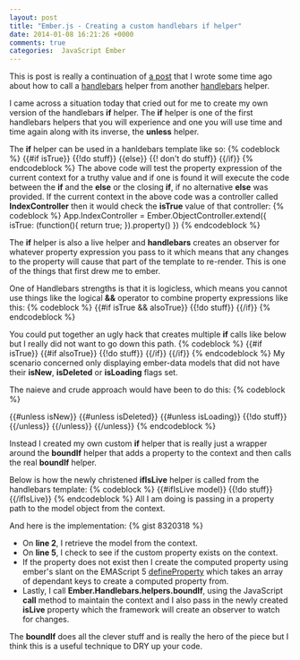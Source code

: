 ```yaml
---
layout: post
title: "Ember.js - Creating a custom handlebars if helper"
date: 2014-01-08 16:21:26 +0000
comments: true
categories:  JavaScript Ember
---
```

This is post is really a continuation of <a href="http://www.thesoftwaresimpleton.com/blog/2013/04/07/handlebars-helper/" target="_blank">a post</a> that I wrote some time ago about how to call a <a href="http://handlebarsjs.com/" target="_blank">handlebars</a> helper from another <a href="http://handlebarsjs.com/" target="_blank">handlebars</a> helper. 

I came across a situation today that cried out for me to create my own version of the handlebars **if** helper.  The **if** helper is one  of the first handlebars helpers that you will experience and one you will use time and time again along with its inverse, the **unless** helper.

The **if** helper can be used in a hanldebars template like so:
{% codeblock %}
&#123;&#123;#if isTrue&#125;&#125;
  &#123;&#123;!do stuff&#125;&#125;
&#123;&#123;else&#125;&#125;
  &#123;&#123;! don't do stuff&#125;&#125;
&#123;&#123;/if&#125;&#125;
{% endcodeblock %}
The above code will test the property expression of the current context for a truthy value and if one is found it will execute the code between the **if** and the **else** or the closing **if**, if no alternative **else** was provided.  If the current context in the above code was a controller called **IndexController** then it would check the **isTrue** value of that controller:
{% codeblock %}
App.IndexController = Ember.ObjectController.extend({
	isTrue: (function(){
		return true;
	}).property()
})
{% endcodeblock %}

The **if** helper is also a live helper and **handlebars** creates an observer for whatever property expression you pass to it which means that any changes to the property will cause that part of the template to re-render.  This is one of the things that first drew me to ember.

One of Handlebars strengths is that it is logicless, which means you cannot use things like the logical **&&** operator to combine property expressions like this:
{% codeblock %}
&#123;&#123;#if isTrue && alsoTrue&#125;&#125;
  &#123;&#123;!do stuff&#125;&#125;
&#123;&#123;/if&#125;&#125;
{% endcodeblock %}

You could put together an ugly hack that creates multiple **if** calls like below but I really did not want to go down this path.
{% codeblock %}
&#123;&#123;#if isTrue&#125;&#125;
  &#123;&#123;#if alsoTrue&#125;&#125;
    &#123;&#123;!do stuff&#125;&#125;
  &#123;&#123;/if&#125;&#125;
&#123;&#123;/if&#125;&#125;
{% endcodeblock %}
My scenario concerned only displaying ember-data models that did not have their **isNew**, **isDeleted** or **isLoading** flags set.

The naieve and crude approach would have been to do this:
{% codeblock %}

&#123;&#123;#unless isNew&#125;&#125;
  &#123;&#123;#unless isDeleted&#125;&#125;
    &#123;&#123;#unless isLoading&#125;&#125;
      &#123;&#123;!do stuff&#125;&#125;
    &#123;&#123;/unless&#125;&#125;
  &#123;&#123;/unless&#125;&#125;
&#123;&#123;/unless&#125;&#125;
{% endcodeblock %}

Instead I created my own custom **if** helper that is really just a wrapper around the **boundIf** helper that adds a property to the context and then calls the real **boundIf** helper.

Below is how the newly christened **ifIsLive** helper is called from the handlebars template:
{% codeblock %}
&#123;&#123;#ifIsLive model&#125;&#125;
  &#123;&#123;!do stuff&#125;&#125;
&#123;&#123;/ifIsLive&#125;&#125;
{% endcodeblock %}
All I am doing is passing in a property path to the model object from the context.

And here is the implementation:
{% gist 8320318 %}
- On **line 2**, I retrieve the model from the context.
- On **line 5**, I check to see if the custom property exists on the context.
- If the property does not exist then I create the computed property using ember's slant on the EMAScript 5 <a href="https://developer.mozilla.org/en-US/docs/Web/JavaScript/Reference/Global_Objects/Object/defineProperty" target="_blank">defineProperty</a> which takes an array of dependant keys to create a computed property from.
- Lastly, I call **Ember.Handlebars.helpers.boundIf**, using the JavaScript **call** method to maintain the context and I also pass in the newly created **isLive** property which the framework will create an observer to watch for changes.

The **boundIf** does all the clever stuff and is really the hero of the piece but I think this is a useful technique to DRY up your code. 
